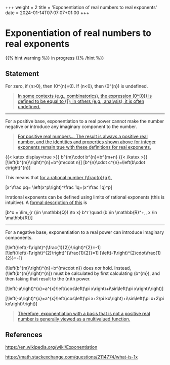+++
weight = 2
title = 'Exponentiation of real numbers to real exponents'
date = 2024-01-14T07:07:07+01:00
+++

# Exponentiation of real numbers to real exponents

{{% hint warning %}}
in progress
{{% /hint %}}

## Statement

For zero, if \(n>0\), then \(0^{n}=0\). If \(n<0\), then \(0^{n}\) is undefined.

> [In some contexts (e.g., combinatorics), the expression \(0^{0}\) is defined to be equal to \(1\); in others (e.g., analysis), it is often undefined.](https://en.wikipedia.org/wiki/Exponentiation#Powers_of_zero)

---

For a positive base, exponentiation to a real power cannot make the number negative or introduce any imaginary component to the number.

> [For positive real numbers... The result is always a positive real number, and the identities and properties shown above for integer exponents remain true with these definitions for real exponents.](https://en.wikipedia.org/wiki/Exponentiation)

{{< katex display=true >}}
b^{m}\cdot b^{n}=b^{m+n}
{{< /katex >}}
\[\left(b^{m}\right)^{n}=b^{m\cdot n}\]
\[b^{n}\cdot c^{n}=\left(b\cdot c\right)^{n}\]

This means that [for a rational number \(\frac{p}{q}\)](https://en.wikipedia.org/wiki/Exponentiation#Rational_exponents),

\[x^\frac pq= \left(x^p\right)^\frac 1q=(x^\frac 1q)^p\]

Irrational exponents can be defined using limits of rational exponents (this is intuitive). A [formal description of this](https://en.wikipedia.org/wiki/Exponentiation#Limits_of_rational_exponents) is

\[b^x = \lim_{r (\in \mathbb{Q}) \to x} b^r \quad (b \in \mathbb{R}^+,\, x \in \mathbb{R})\]

---

For a negative base, exponentiation to a real power can introduce imaginary components.

\[\left(\left(-1\right)^{\frac{1}{2}}\right)^{2}=-1\]
\[\left(\left(-1\right)^{2}\right)^{\frac{1}{2}}=1\]
\[\left(-1\right)^{2\cdot\frac{1}{2}}=-1\]

\(\left(b^{m}\right)^{n}=b^{m\cdot n}\) does *not* hold. Instead, \(\left(b^{m}\right)^{n}\) must be calculated by first calculating \(b^{m}\), and then taking that result to the \(n\)th power.

\[\left(-a\right)^{x}=a^{x}\left(\cos\left(\pi x\right)+i\sin\left(\pi x\right)\right)\]

\[\left(-a\right)^{x}=a^{x}\left(\cos\left(\pi x+2\pi kx\right)+i\sin\left(\pi x+2\pi kx\right)\right)\]

> [Therefore, exponentiation with a basis that is not a positive real number is generally viewed as a multivalued function.](https://en.wikipedia.org/wiki/Exponentiation)

## References

https://en.wikipedia.org/wiki/Exponentiation

https://math.stackexchange.com/questions/2114774/what-is-1x
